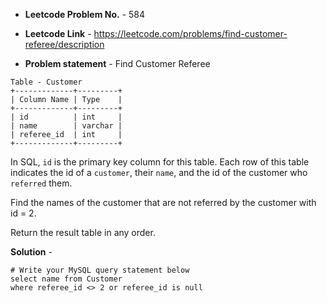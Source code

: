 - **Leetcode Problem No.** - 584

- **Leetcode Link** - https://leetcode.com/problems/find-customer-referee/description
- **Problem statement** - Find Customer Referee
```
Table - Customer
+-------------+---------+
| Column Name | Type    |
+-------------+---------+
| id          | int     |
| name        | varchar |
| referee_id  | int     |
+-------------+---------+
```
In SQL, `id` is the primary key column for this table.
Each row of this table indicates the id of a `customer`, their `name`, and the id of the customer who `referred` them.
 

Find the names of the customer that are not referred by the customer with id = 2.

Return the result table in any order.

**Solution** -
```
# Write your MySQL query statement below
select name from Customer
where referee_id <> 2 or referee_id is null
```